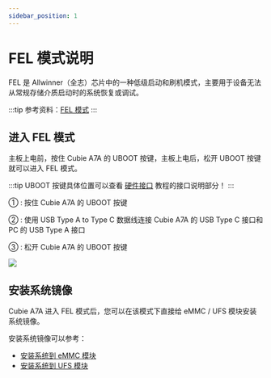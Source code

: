 ```yaml
---
sidebar_position: 1
---
```


# FEL 模式说明

FEL 是 Allwinner（全志）芯片中的一种低级启动和刷机模式，主要用于设备无法从常规存储介质启动时的系统恢复或调试。

:::tip
参考资料：[FEL 模式](https://linux-sunxi.org/FEL)
:::

## 进入 FEL 模式

主板上电前，按住 Cubie A7A 的 UBOOT 按键，主板上电后，松开 UBOOT 按键就可以进入 FEL 模式。

:::tip
UBOOT 按键具体位置可以查看 [硬件接口](../../../download) 教程的接口说明部分！
:::

① : 按住 Cubie A7A 的 UBOOT 按键

② : 使用 USB Type A to Type C 数据线连接 Cubie A7A 的 USB Type C 接口和 PC 的 USB Type A 接口

③ : 松开 Cubie A7A 的 UBOOT 按键

<div style={{textAlign: 'center'}}>
  <img src="/img/cubie/a7a/a7a-write-mode.webp" style={{width: '100%', maxWidth: '1200px'}} />
</div>

## 安装系统镜像

Cubie A7A 进入 FEL 模式后，您可以在该模式下直接给 eMMC / UFS 模块安装系统镜像。

安装系统镜像可以参考：

- [安装系统到 eMMC 模块](./emmc_system)
- [安装系统到 UFS 模块](./ufs_system)

